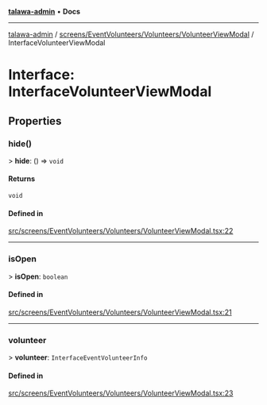 [**talawa-admin**](../../../../../README.md) • **Docs**

***

[talawa-admin](../../../../../modules.md) / [screens/EventVolunteers/Volunteers/VolunteerViewModal](../README.md) / InterfaceVolunteerViewModal

# Interface: InterfaceVolunteerViewModal

## Properties

### hide()

\> **hide**: () =\> `void`

#### Returns

`void`

#### Defined in

[src/screens/EventVolunteers/Volunteers/VolunteerViewModal.tsx:22](https://github.com/PalisadoesFoundation/talawa-admin/blob/7a991b3aa824070bd53d6367f1ce7f072321af88/src/screens/EventVolunteers/Volunteers/VolunteerViewModal.tsx#L22)

***

### isOpen

\> **isOpen**: `boolean`

#### Defined in

[src/screens/EventVolunteers/Volunteers/VolunteerViewModal.tsx:21](https://github.com/PalisadoesFoundation/talawa-admin/blob/7a991b3aa824070bd53d6367f1ce7f072321af88/src/screens/EventVolunteers/Volunteers/VolunteerViewModal.tsx#L21)

***

### volunteer

\> **volunteer**: `InterfaceEventVolunteerInfo`

#### Defined in

[src/screens/EventVolunteers/Volunteers/VolunteerViewModal.tsx:23](https://github.com/PalisadoesFoundation/talawa-admin/blob/7a991b3aa824070bd53d6367f1ce7f072321af88/src/screens/EventVolunteers/Volunteers/VolunteerViewModal.tsx#L23)
